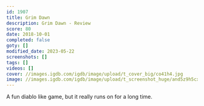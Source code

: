 ```yaml
---
id: 1907
title: Grim Dawn
description: Grim Dawn - Review
score: 80
date: 2018-10-01
completed: false
goty: []
modified_date: 2023-05-22
screenshots: []
tags: []
videos: []
cover: //images.igdb.com/igdb/image/upload/t_cover_big/co41h4.jpg
image: //images.igdb.com/igdb/image/upload/t_screenshot_huge/and5z9h5cx6emjpvcdew.jpg
---
```

A fun diablo like game, but it really runs on for a long time.
